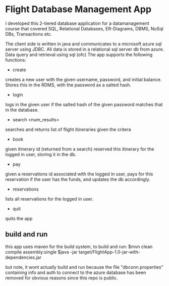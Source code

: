 # Flight Database Management App
I developed this 2-tiered database application for a datamanagement course that covered SQL, Relational Databases, ER-Diagrams, DBMS, NoSql DBs, Transactions etc.

The client side is written in java and communicates to a microsoft azure sql server using JDBC. All data is stored in a relational sql server db from azure. Data query and retrieval using sql (ofc) The app supports the following functions:
  - create <username> <password> <balance>

  creates a new user with the given username, password, and initial balance. Stores this in the RDMS, with the password as a salted hash.

  - login <username> <password>

  logs in the given user if the salted hash of the given password matches that in the database.

  - search <origin city> <dest city> <isDirect> <day> <num_results>

  searches and returns list of flight itineraries given the critera

  - book <iternary id>

  given itinerary id (returned from a search) reserved this itinerary for the logged in user, storing it in the db.

  - pay <reservation id>

  given a reservations id associated with the logged in user, pays for this reservation if the user has the funds, and updates the db accordingly.

  - reservations

  lists all reservations for the logged in user.

  - quit

  quits the app

  ## build and run
this app uses maven for the build system, to build and run:
$mvn clean compile assembly:single
$java -jar target/FlightApp-1.0-jar-with-dependencies.jar

but note, it wont actually build and run because the file "dbconn.properties" containing info and auth to connect to the azure database has been removed for obvious reasons since this repo is public.
